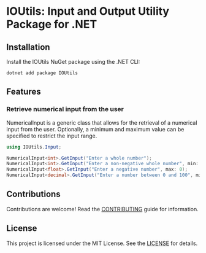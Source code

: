 # IOUtils: Input and Output Utility Package for .NET

## Installation
Install the IOUtils NuGet package using the .NET CLI:

```
dotnet add package IOUtils
```

## Features

### Retrieve numerical input from the user
NumericalInput is a generic class that allows for the retrieval of a numerical input from the user. Optionally, a minimum and maximum value can be specified to restrict the input range.
```csharp
using IOUtils.Input;

NumericalInput<int>.GetInput("Enter a whole number");
NumericalInput<int>.GetInput("Enter a non-negative whole number", min: 0);
NumericalInput<float>.GetInput("Enter a negative number", max: 0);
NumericalInput<decimal>.GetInput("Enter a number between 0 and 100", min: 0, max: 100);
```

## Contributions
Contributions are welcome! Read the [CONTRIBUTING](CONTRIBUTING.md) guide for information.

## License
This project is licensed under the MIT License. See the [LICENSE](LICENSE) for details.